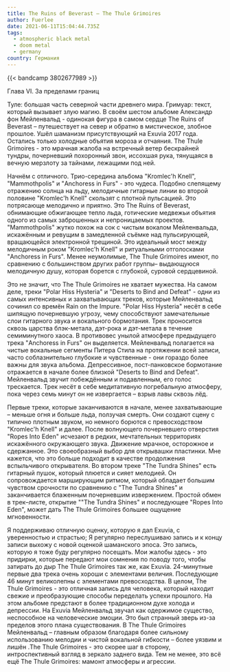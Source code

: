 ```yaml
---
title: The Ruins of Beverast — The Thule Grimoires
author: Fuerlee
date: 2021-06-11T15:04:44.735Z
tags:
  - atmospheric black metal
  - doom metal
  - germany
country: Германия
---
```

{{< bandcamp 3802677989 >}}

Глава VI. За пределами границ

Туле: большая часть северной части древнего мира. Гримуар: текст, который вызывает злую магию. В своём шестом альбоме Александр фон Мейленвальд - одинокая фигура в самом сердце The Ruins of Beverast – путешествует на север и обратно в мистическое, злобное прошлое. Ушёл шаманизм присутствующий на Exuvia 2017 года. Остались только холодные объятия мороза и отчаяния. The Thule Grimoires - это мрачная жалоба на встречный ветер бескрайней тундры, почерневший похоронный звон, иссохшая рука, тянущаяся в вечную мерзлоту за тайнами, лежащими под ней.

Начнём с отличного. Трио-середина альбома "Kromlec'h Knell", "Mammothpolis" и "Anchoress in Furs" - это чудеса. Подобно слепящему отражению солнца на льду, мелодичные гитарные линии во второй половине "Kromlec'h Knell" скользят с плотной пульсацией. Это потрясающе мелодично и приятно. Это The Ruins of Beverast, обнимающие обжигающее тепло льда, готические медвежьи объятия одного из самых заброшенных и непроницаемых проектов. "Mammothpolis" жутко похож на сок с чистым вокалом Мейленвальда, искажённым и ревущим в замедленной съёмке над пульсирующей, вращающейся электронной трещиной. Это идеальный мост между мелодичным роком "Kromlec'h Knell" и ритуальными отголосками "Anchoress in Furs". Менее неумолимые, The Thule Grimoires имеют, по сравнению с большинством других работ группы– выдающуюся мелодичную душу, которая борется с глубокой, суровой сердцевиной.

Это не значит, что The Thule Grimoires не хватает мужества. На самом деле, треки "Polar Hiss Hysteria" и "Deserts to Bind and Defeat" - одни из самых интенсивных и захватывающих треков, которые Мейленвальд сочинил со времён Rain on the Impure. "Polar Hiss Hysteria" несёт в себе шипящую почерневшую угрозу, чему способствуют замечательные слои гитарного звука и вокального бормотания. Трек проносится сквозь царства блэк-метала, дэт-рока и дэт-метала в течение семиминутного хаоса. В противовес унылой атмосфере предыдущего трека "Anchoress in Furs" он выделяется. Мейленвальд полагается на чистые вокальные сегменты Питера Стила на протяжении всей записи, часто соблазнительно глубокие и чувственные - они гораздо более важны для звука альбома. Депрессивное, пост-панковское бормотание отражается в начале более близкой "Deserts to Bind and Defeat". Мейленвальд звучит побеждённым и подавленным, его голос трескается. Трек несёт в себе медитативную погребальную атмосферу, пока через семь минут он не извергается – взрыв лавы сквозь лёд.

Первые треки, которые заканчиваются в начале, менее захватывающие – меньше огня и больше льда, ползучая смерть. Они создают сцену с типично плотным звуком, но немного борются с превосходством "Kromlec'h Knell" и далее. После волнующего почерневшего отверстия "Ropes Into Eden" исчезают в редких, мечтательных территориях искажённого окружающего звука. Движение мрачное, осторожное и сдержанное. Это своеобразный выбор для открывашки пластинки. Мне кажется, что это больше подходит в качестве продолжения вспыльчивого открывателя. Во втором треке "The Tundra Shines" есть гитарный пушок, который плюется и сияет мелодией. Он сопровождается марширующим ритмом, который обладает большим чувством срочности по сравнению с "The Tundra Shines" и заканчивается блаженным почерневшим извержением. Простой обмен в трек–листе, открытие ""The Tundra Shines" и последующее "Ropes Into Eden", может дать The Thule Grimoires большее ощущение мгновенности.

Я поддерживаю отличную оценку, которую я дал Exuvia, с уверенностью и страстью; Я регулярно переслушиваю запись и к концу записи выхожу с новой оценкой шаманского эпоса. Это запись, которую я тоже буду регулярно посещать. Мои жалобы здесь - это придирки, которые передают мои сомнения по поводу того, чтобы затирать до дыр The Thule Grimoires так же, как Exuvia. 24-минутные первые два трека очень хороши с элементами величия. Последующие 46 минут великолепны с элементами превосходства. В целом, The Thule Grimoires - это отличная запись для человека, который находит свежие и преобразующие способы переделать успехи прошлого. На этом альбоме предстают в более традиционном духе холода и депрессии. На Exuvia Мейленвальд звучал как одержимое существо, неспособное на человеческие эмоции. Это был странный зверь из-за пределов этого плана существования. В The Thule Grimoires Мейленвальд – главным образом благодаря более сильному использованию мелодии и чистой вокальной гибкости – более уязвим и лишён .The Thule Grimoires - это скорее шаг в сторону, интроспективный взгляд в зеркало заднего вида. Тем не менее, это всё ещё The Thule Grimoires: мамонт атмосферы и агрессии.